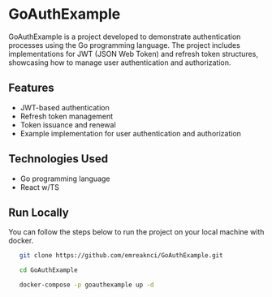 # GoAuthExample

GoAuthExample is a project developed to demonstrate authentication processes using the Go programming language. The project includes implementations for JWT (JSON Web Token) and refresh token structures, showcasing how to manage user authentication and authorization.

## Features

- JWT-based authentication
- Refresh token management
- Token issuance and renewal
- Example implementation for user authentication and authorization

## Technologies Used

- Go programming language
- React w/TS

## Run Locally

You can follow the steps below to run the project on your local machine with docker.

```bash
   git clone https://github.com/emreaknci/GoAuthExample.git

   cd GoAuthExample

   docker-compose -p goauthexample up -d
```
